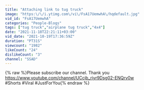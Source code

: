 ```yaml
---
title: "Attaching link to tug truck"
image: "https:\/\/i.ytimg.com\/vi\/FsA17UemwhA\/hqdefault.jpg"
vid_id: "FsA17UemwhA"
categories: "People-Blogs"
tags: ["tug truck","airplane tug truck","4x4"]
date: "2021-11-18T22:21:11+03:00"
vid_date: "2021-10-19T17:36:59Z"
duration: "PT31S"
viewcount: "1982"
likeCount: "24"
dislikeCount: "3"
channel: "SSAD"
---
```

{% raw %}Please subscribe our channel. Thank you<br /><a rel="nofollow" target="blank" href="https://www.youtube.com/channel/UCcjb_riyr9Dsg02-ENQrv0w">https://www.youtube.com/channel/UCcjb_riyr9Dsg02-ENQrv0w</a><br />#Shorts #Viral #JustForYou{% endraw %}
